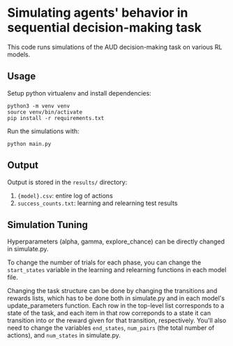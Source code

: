 # Simulating agents' behavior in sequential decision-making task
This code runs simulations of the AUD decision-making task on various RL models.

## Usage
Setup python virtualenv and install dependencies:
```
python3 -m venv venv
source venv/bin/activate
pip install -r requirements.txt
```

Run the simulations with:
```
python main.py
```

## Output
Output is stored in the `results/` directory:
1. `{model}.csv`: entire log of actions
1. `success_counts.txt`: learning and relearning test results

## Simulation Tuning
Hyperparameters (alpha, gamma, explore_chance) can be directly changed in simulate.py.

To change the number of trials for each phase, you can change the `start_states` variable in the learning and relearning functions in each model file.

Changing the task structure can be done by changing the transitions and rewards lists, which has to be done both in simulate.py and in each model's update_parameters function. Each row in the top-level list corresponds to a state of the task, and each item in that row correponds to a state it can transition into or the reward given for that transition, respectively. You'll also need to change the variables `end_states`, `num_pairs` (the total number of actions), and `num_states` in simulate.py.
